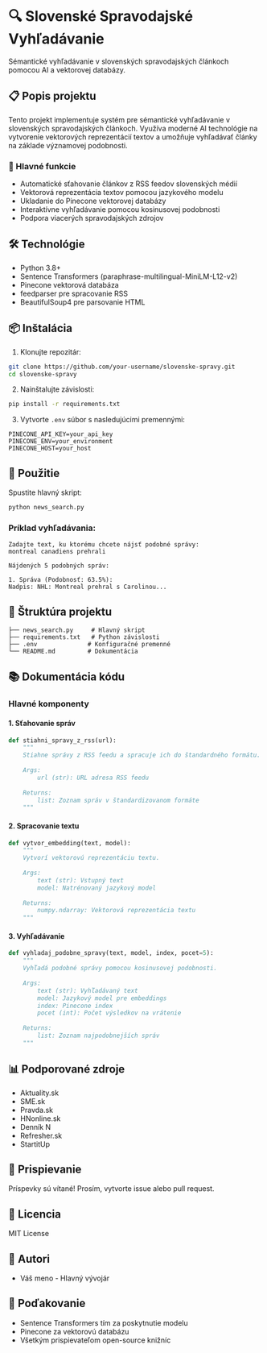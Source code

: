 # 🔍 Slovenské Spravodajské Vyhľadávanie

Sémantické vyhľadávanie v slovenských spravodajských článkoch pomocou AI a vektorovej databázy.

## 📋 Popis projektu

Tento projekt implementuje systém pre sémantické vyhľadávanie v slovenských spravodajských článkoch. Využíva moderné AI technológie na vytvorenie vektorových reprezentácií textov a umožňuje vyhľadávať články na základe významovej podobnosti.

### 🌟 Hlavné funkcie

- Automatické sťahovanie článkov z RSS feedov slovenských médií
- Vektorová reprezentácia textov pomocou jazykového modelu
- Ukladanie do Pinecone vektorovej databázy
- Interaktívne vyhľadávanie pomocou kosinusovej podobnosti
- Podpora viacerých spravodajských zdrojov

## 🛠️ Technológie

- Python 3.8+
- Sentence Transformers (paraphrase-multilingual-MiniLM-L12-v2)
- Pinecone vektorová databáza
- feedparser pre spracovanie RSS
- BeautifulSoup4 pre parsovanie HTML

## 📦 Inštalácia

1. Klonujte repozitár:
```bash
git clone https://github.com/your-username/slovenske-spravy.git
cd slovenske-spravy
```

2. Nainštalujte závislosti:
```bash
pip install -r requirements.txt
```

3. Vytvorte `.env` súbor s nasledujúcimi premennými:
```env
PINECONE_API_KEY=your_api_key
PINECONE_ENV=your_environment
PINECONE_HOST=your_host
```

## 🚀 Použitie

Spustite hlavný skript:
```bash
python news_search.py
```

### Príklad vyhľadávania:

```
Zadajte text, ku ktorému chcete nájsť podobné správy:
montreal canadiens prehrali

Nájdených 5 podobných správ:

1. Správa (Podobnosť: 63.5%):
Nadpis: NHL: Montreal prehral s Carolinou...
```

## 🔧 Štruktúra projektu

```
├── news_search.py     # Hlavný skript
├── requirements.txt   # Python závislosti
├── .env              # Konfiguračné premenné
└── README.md         # Dokumentácia
```

## 📚 Dokumentácia kódu

### Hlavné komponenty

#### 1. Sťahovanie správ
```python
def stiahni_spravy_z_rss(url):
    """
    Stiahne správy z RSS feedu a spracuje ich do štandardného formátu.
    
    Args:
        url (str): URL adresa RSS feedu
        
    Returns:
        list: Zoznam správ v štandardizovanom formáte
    """
```

#### 2. Spracovanie textu
```python
def vytvor_embedding(text, model):
    """
    Vytvorí vektorovú reprezentáciu textu.
    
    Args:
        text (str): Vstupný text
        model: Natrénovaný jazykový model
        
    Returns:
        numpy.ndarray: Vektorová reprezentácia textu
    """
```

#### 3. Vyhľadávanie
```python
def vyhladaj_podobne_spravy(text, model, index, pocet=5):
    """
    Vyhľadá podobné správy pomocou kosinusovej podobnosti.
    
    Args:
        text (str): Vyhľadávaný text
        model: Jazykový model pre embeddings
        index: Pinecone index
        pocet (int): Počet výsledkov na vrátenie
        
    Returns:
        list: Zoznam najpodobnejších správ
    """
```

## 📊 Podporované zdroje

- Aktuality.sk
- SME.sk
- Pravda.sk
- HNonline.sk
- Denník N
- Refresher.sk
- StartitUp

## 🤝 Prispievanie

Príspevky sú vítané! Prosím, vytvorte issue alebo pull request.

## 📝 Licencia

MIT License

## 👥 Autori

- Váš meno - Hlavný vývojár

## 🙏 Poďakovanie

- Sentence Transformers tím za poskytnutie modelu
- Pinecone za vektorovú databázu
- Všetkým prispievateľom open-source knižníc 